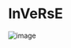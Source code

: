 # InVeRsE

![image](https://user-images.githubusercontent.com/60573125/166725127-23c61def-cd05-42e6-b158-e53d3a9cbad6.png)
